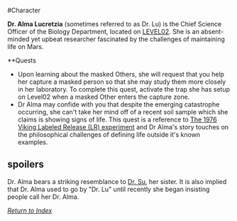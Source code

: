 #Character 

**Dr. Alma Lucretzia** (sometimes referred to as Dr. Lu) is the Chief Science Officer of the Biology Department, located on [LEVEL02](Level02). She is an absent-minded yet upbeat researcher fascinated by the challenges of maintaining life on Mars. 

**Quests 
- Upon learning about the masked Others, she will request that you help her capture a masked person so that she may study them more closely in her laboratory. To complete this quest, activate the trap she has setup on Level02 when a masked Other enters the capture zone.
- Dr Alma may confide with you that despite the emerging catastrophe occurring, she can't take her mind off of a recent soil sample which she claims is showing signs of life. This quest is a reference to [The 1976 Viking Labeled Release (LR) experiment](WhatIsLife.md) and Dr Alma's story touches on the philosophical challenges of defining life outside it's known examples.

## spoilers
Dr. Alma bears a striking resemblance to [Dr. Su](DrSu), her sister. It is also implied that Dr. Alma used to go by "Dr. Lu" until recently she began insisting people call her Dr. Alma. 

*[Return to Index](index2.md)*
